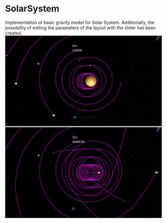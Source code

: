 # SolarSystem
Implementation of basic gravity model for Solar System. Additionally,  the possibility of editing the parameters of the layout with the slider has been created. 
![Screenshot](1.png)
![Screenshot](2.png)
